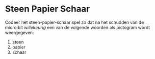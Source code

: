 # Steen Papier Schaar
Codeer het steen-papier-schaar spel zo dat na het schudden van de micro:bit *willekeurig* een van de volgende woorden als pictogram wordt weergegeven:
  1. steen
  2. papier
  3. schaar